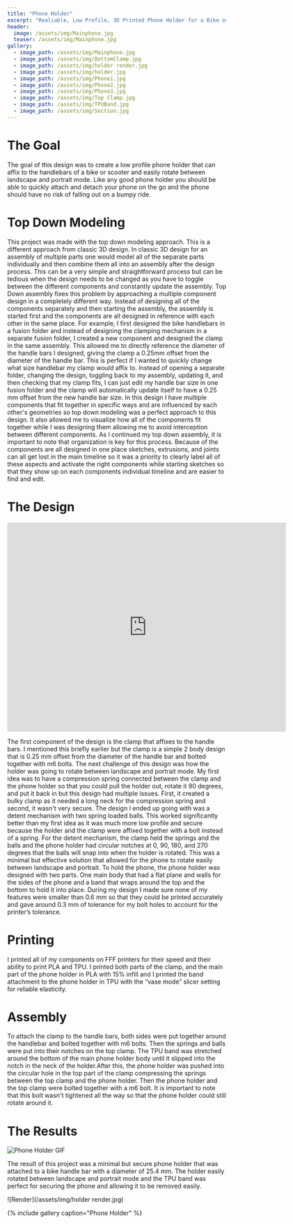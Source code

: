 ```yaml
---
title: "Phone Holder"
excerpt: "Realiable, Low Profile, 3D Printed Phone Holder for a Bike or Scooter"
header:
  image: /assets/img/Mainphone.jpg
  teaser: /assets/img/Mainphone.jpg
gallery:
  - image_path: /assets/img/Mainphone.jpg
  - image_path: /assets/img/BottomClamp.jpg
  - image_path: /assets/img/holder render.jpg
  - image_path: /assets/img/holder.jpg
  - image_path: /assets/img/Phone1.jpg
  - image_path: /assets/img/Phone2.jpg
  - image_path: /assets/img/Phone3.jpg
  - image_path: /assets/img/Top Clamp.jpg
  - image_path: /assets/img/TPUBand.jpg
  - image_path: /assets/img/Section.jpg
---
```

# The Goal 
The goal of this design was to create a low profile phone holder that can affix to the handlebars of a bike or scooter and easily rotate between landscape and portrait mode. Like any good phone holder you should be able to quickly attach and detach your phone on the go and the phone should have no risk of falling out on a bumpy ride. 

# Top Down Modeling 
This project was made with the top down modeling approach. This is a different approach from classic 3D design. In classic 3D design for an assembly of multiple parts one would model all of the separate parts individually and then combine them all into an assembly after the design process. This can be a very simple and straightforward process but can be tedious when the design needs to be changed as you have to toggle between the different components and constantly update the assembly. Top Down assembly fixes this problem by approaching a multiple component design in a completely different way. Instead of designing all of the components separately and then starting the assembly, the assembly is started first and the components are all designed in reference with each other in the same place. For example, I first designed the bike handlebars in a fusion folder and instead of designing the clamping mechanism in a separate fusion folder, I created a new component and designed the clamp in the same assembly. This allowed me to directly reference the diameter of the handle bars I designed, giving the clamp a 0.25mm offset from the diameter of the handle bar. This is perfect if I wanted to quickly change what size handlebar my clamp would affix to. Instead of opening a separate folder, changing the design, toggling back to my assembly, updating it, and then checking that my clamp fits, I can just edit my handle bar size in one fusion folder and the clamp will automatically update itself to have a 0.25 mm offset from the new handle bar size. In this design I have multiple components that fit together in specific ways and are influenced by each other's geometries so top down modeling was a perfect approach to this design. It also allowed me to visualize how all of the components fit together while I was designing them allowing me to avoid interception between different components. As I continued my top down assembly, it is important to note that organization is key for this process. Because of the components are all designed in one place sketches, extrusions, and joints can all get lost in the main timeline so it was a priority to clearly label all of these aspects and activate the right components while starting sketches so that they show up on each components individual timeline and are easier to find and edit. 

# The Design 
<iframe src="https://vanderbilt643.autodesk360.com/shares/public/SH286ddQT78850c0d8a4164750e251eb9d65?mode=embed" width="640" height="480" allowfullscreen="true" webkitallowfullscreen="true" mozallowfullscreen="true"  frameborder="0"></iframe>

The first component of the design is the clamp that affixes to the handle bars. I mentioned this briefly earlier but the clamp is a simple 2 body design that is 0.25 mm offset from the diameter of the handle bar and bolted together with m6 bolts. The next challenge of this design was how the holder was going to rotate between landscape and portrait mode. My first idea was to have a compression spring connected between the clamp and the phone holder so that you could pull the holder out, rotate it 90 degrees, and put it back in but this design had multiple issues. First, it created a bulky clamp as it needed a long neck for the compression spring and second, it wasn't very secure. The design I ended up going with was a detent mechanism with two spring loaded balls. This worked significantly better than my first idea as it was much more low profile and secure because the holder and the clamp were affixed together with a bolt instead of a spring. For the detent mechanism, the clamp held the springs and the balls and the phone holder had circular notches at 0, 90, 180, and 270 degrees that the balls will snap into when the holder is rotated. This was a minimal but effective solution that allowed for the phone to rotate easily between landscape and portrait. To hold the phone, the phone holder was designed with two parts. One main body that had a flat plane and walls for the sides of the phone and a band that wraps around the top and the bottom to hold it into place. During my design I made sure none of my features were smaller than 0.6 mm so that they could be printed accurately and gave around 0.3 mm of tolerance for my bolt holes to account for the printer’s tolerance.  

# Printing 

I printed all of my components on FFF printers for their speed and their ability to print PLA and TPU. I printed both parts of the clamp, and the main part of the phone holder in PLA with 15% infill and I printed the band attachment to the phone holder in TPU with the “vase mode” slicer setting for reliable elasticity. 

# Assembly 

To attach the clamp to the handle bars, both sides were put together around the handlebar and bolted together with m6 bolts. Then the springs and balls were put into their notches on the top clamp. The TPU band was stretched around the bottom of the main phone holder body until it slipped into the notch in the neck of the holder.After this, the phone holder was pushed into the circular hole in the top part of the clamp compressing the springs between the top clamp and the phone holder. Then the phone holder and the top clamp were bolted together with a m6 bolt. It is important to note that this bolt wasn't tightened all the way so that the phone holder could still rotate around it. 

# The Results 
![Phone Holder GIF](/assets/img/Phone.gif)

The result of this project was a minimal but secure phone holder that was attached to a bike handle bar with a diameter of 25.4 mm. The holder easily rotated between landscape and portrait mode and the TPU band was perfect for securing the phone and allowing it to be removed easily. 

![Render](/assets/img/holder render.jpg)

{% include gallery caption="Phone Holder" %}
